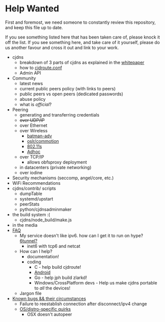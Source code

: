 # Help Wanted

First and foremost, we need someone to constantly review this repository, and keep this file up to date.

If you see something listed here that has been taken care of, please knock it off the list. If you see something here, and take care of it yourself, please do us another favour and cross it out and link to your work.

* cjdns
  + breakdown of 3 parts of cjdns as explained in the [whitepaper](https://github.com/cjdelisle/cjdns/blob/master/doc/Whitepaper.md)
  + how to [cjdroute.conf](https://wiki.projectmeshnet.org/Cjdroute.conf)
  + Admin API
* Community
  + latest news
  + current public peers policy (with links to peers)
  + public peers vs open peers (dedicated passwords)
  + abuse policy
  + what is _official_?
* Peering
  + generating and transferring credentials
  + ~~over UDP/IP~~
  + over Ethernet
  + over Wireless
    - [batman-adv](http://www.open-mesh.org/projects/open-mesh/wiki)
    - [oslr/commotion](https://en.wikipedia.org/wiki/Optimized_Link_State_Routing_Protocol)
    - [802.11s](http://lars.meshnet.berlin/view/welcome-visitors/view/80211s-instead-of-adhoc)
    - [Adhoc](https://wiki.projectmeshnet.org/Wireless_Autopeering_Tutorial)
  + over TCP/IP
    - allows obfsproxy deployment
  + in datacenters (private networking)
  + over iodine
* Security mechanisms (seccomp, angel/core, etc.)
* WiFi Recommendations
* cjdns/contrib/ scripts
  + dumpTable
  + systemd/upstart
  + peerStats
  + python/cjdnsadminmaker
* the build system :(
  + cjdns/node_build/make.js
* in the media
* [FAQ](../faq/)
  + My service doesn't like ipv6. how can I get it to run on hype? [6tunnel?](http://toxygen.net/6tunnel/)
    * inet6 with tcp6 and netcat
  + How can I help?
    * documentation!
    * coding
      - C - help build cjdroute!
      - [Android](https://github.com/berlinmeshnet/cjdns-android)
      - Go - help jph build zlarkd!
      - Windows/CrossPlatform devs - Help us make cjdns portable to *all* the devices!
  + Jargon file
* [Known bugs && their circumstances](../bugs/index.md)
  + Failure to reestablish connection after disconnect/ipv4 change
  + [OS/distro-specific quirks](../bugs/distro-quirks.md)
    - OSX doesn't autopeer
